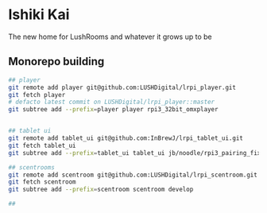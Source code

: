 # Ishiki Kai

The new home for LushRooms and whatever it grows up to be

## Monorepo building

```sh
## player
git remote add player git@github.com:LUSHDigital/lrpi_player.git
git fetch player
# defacto latest commit on LUSHDigital/lrpi_player::master
git subtree add --prefix=player player rpi3_32bit_omxplayer


## tablet ui
git remote add tablet_ui git@github.com:InBrewJ/lrpi_tablet_ui.git
git fetch tablet_ui
git subtree add --prefix=tablet_ui tablet_ui jb/noodle/rpi3_pairing_fixes

## scentrooms
git remote add scentroom git@github.com:LUSHDigital/lrpi_scentroom.git
git fetch scentroom
git subtree add --prefix=scentroom scentroom develop

##
```

